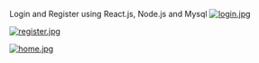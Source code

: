Login and Register using React.js, Node.js and Mysql
[![login.jpg](https://i.postimg.cc/05XfV3Gy/login.jpg)](https://postimg.cc/nM7Bz3wy)

[![register.jpg](https://i.postimg.cc/J00Q1c88/register.jpg)](https://postimg.cc/0KgSnSrX)

[![home.jpg](https://i.postimg.cc/3NqFW4rv/home.jpg)](https://postimg.cc/rRSrPprV)
